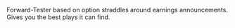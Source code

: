 Forward-Tester based on option straddles around earnings announcements. Gives you the best plays it can find.
